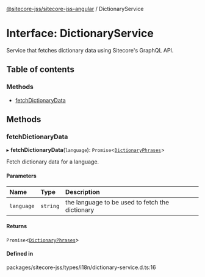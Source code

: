 [@sitecore-jss/sitecore-jss-angular](../README.md) / DictionaryService

# Interface: DictionaryService

Service that fetches dictionary data using Sitecore's GraphQL API.

## Table of contents

### Methods

- [fetchDictionaryData](DictionaryService.md#fetchdictionarydata)

## Methods

### fetchDictionaryData

▸ **fetchDictionaryData**(`language`): `Promise`\<[`DictionaryPhrases`](DictionaryPhrases.md)\>

Fetch dictionary data for a language.

#### Parameters

| Name | Type | Description |
| :------ | :------ | :------ |
| `language` | `string` | the language to be used to fetch the dictionary |

#### Returns

`Promise`\<[`DictionaryPhrases`](DictionaryPhrases.md)\>

#### Defined in

packages/sitecore-jss/types/i18n/dictionary-service.d.ts:16
